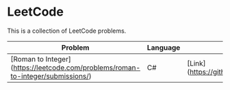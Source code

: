 # LeetCode

This is a collection of LeetCode problems.

| Problem | Language | Solution |
| ------- | -------- | -------- |
| [Roman to Integer] (https://leetcode.com/problems/roman-to-integer/submissions/) | C# | [Link] (https://github.com/ThanasisBalamatsis/LeetCode/blob/main/C%23/RomanToInteger/Solution.cs) |
